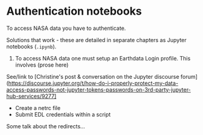 # Authentication notebooks

<!--- TODO: develop as prose to set up for the .ipynb examples --->

To access NASA data you have to authenticate.  

Solutions that work - these are detailed in separate chapters as Jupyter notebooks (`.ipynb`). 

1) To access NASA data one must setup an Earthdata Login profile. This involves (prose here)

See/link to [Christine's post & conversation on the Jupyter discourse forum](https://discourse.jupyter.org/t/how-do-i-properly-protect-my-data-access-passwords-not-jupyter-tokens-passwords-on-3rd-party-jupyter-hub-services/9277]

- Create a netrc file  
- Submit EDL credentials within a script  

Some talk about the redirects...  